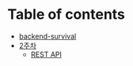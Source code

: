 # Table of contents

* [backend-survival](README.md)
* [2주차](2/README.md)
  * [REST API](2/rest-api.md)
